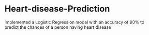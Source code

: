 # Heart-disease-Prediction
Implemented a Logistic Regression model with an accuracy of 90% to predict the chances of a person having heart disease
